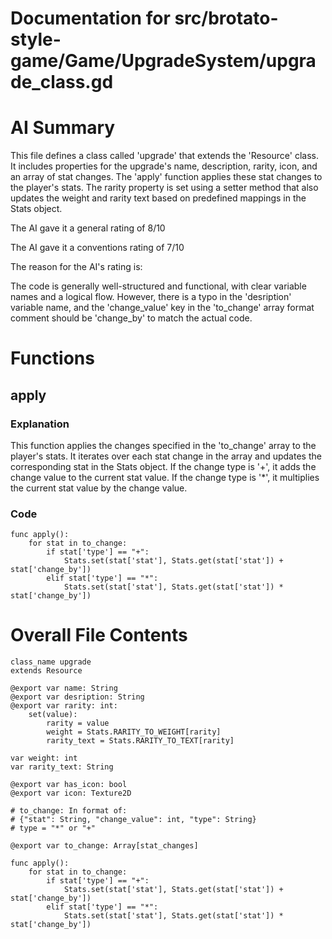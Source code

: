 # Documentation for src/brotato-style-game/Game/UpgradeSystem/upgrade_class.gd

# AI Summary
This file defines a class called 'upgrade' that extends the 'Resource' class. It includes properties for the upgrade's name, description, rarity, icon, and an array of stat changes. The 'apply' function applies these stat changes to the player's stats. The rarity property is set using a setter method that also updates the weight and rarity text based on predefined mappings in the Stats object.

The AI gave it a general rating of 8/10

The AI gave it a conventions rating of 7/10

The reason for the AI's rating is:

The code is generally well-structured and functional, with clear variable names and a logical flow. However, there is a typo in the 'desription' variable name, and the 'change_value' key in the 'to_change' array format comment should be 'change_by' to match the actual code.
# Functions

## apply
### Explanation
This function applies the changes specified in the 'to_change' array to the player's stats. It iterates over each stat change in the array and updates the corresponding stat in the Stats object. If the change type is '+', it adds the change value to the current stat value. If the change type is '*', it multiplies the current stat value by the change value.
### Code
```gdscript
func apply():
	for stat in to_change:
		if stat['type'] == "+":
			Stats.set(stat['stat'], Stats.get(stat['stat']) + stat['change_by'])
		elif stat['type'] == "*":
			Stats.set(stat['stat'], Stats.get(stat['stat']) * stat['change_by'])
```
# Overall File Contents
```gdscript
class_name upgrade
extends Resource

@export var name: String
@export var desription: String
@export var rarity: int:
	set(value):
		rarity = value
		weight = Stats.RARITY_TO_WEIGHT[rarity]
		rarity_text = Stats.RARITY_TO_TEXT[rarity]

var weight: int
var rarity_text: String

@export var has_icon: bool
@export var icon: Texture2D

# to_change: In format of:
# {"stat": String, "change_value": int, "type": String}
# type = "*" or "+"

@export var to_change: Array[stat_changes]

func apply():
	for stat in to_change:
		if stat['type'] == "+":
			Stats.set(stat['stat'], Stats.get(stat['stat']) + stat['change_by'])
		elif stat['type'] == "*":
			Stats.set(stat['stat'], Stats.get(stat['stat']) * stat['change_by'])

```
